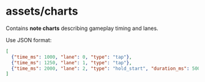 # assets/charts

Contains **note charts** describing gameplay timing and lanes.

Use JSON format:
```json
[
  {"time_ms": 1000, "lane": 0, "type": "tap"},
  {"time_ms": 1250, "lane": 1, "type": "tap"},
  {"time_ms": 2000, "lane": 2, "type": "hold_start", "duration_ms": 500}
]
